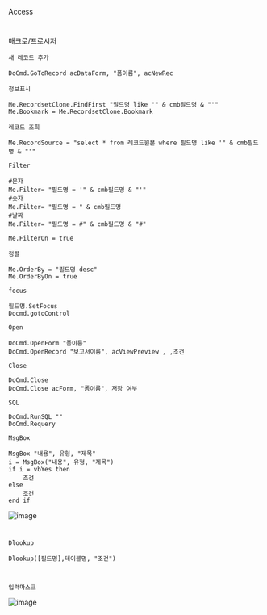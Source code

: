 Access
#
매크로/프로시저

`새 레코드 추가`
```
DoCmd.GoToRecord acDataForm, "폼이름", acNewRec
```

`정보표시`
```
Me.RecordsetClone.FindFirst "필드명 like '" & cmb필드명 & "'"
Me.Bookmark = Me.RecordsetClone.Bookmark
```

`레코드 조회`
```
Me.RecordSource = "select * from 레코드원본 where 필드명 like '" & cmb필드명 & "'"
```

`Filter`
```
#문자
Me.Filter= "필드명 = '" & cmb필드명 & "'"
#숫자
Me.Filter= "필드명 = " & cmb필드명 
#날짜
Me.Filter= "필드명 = #" & cmb필드명 & "#"

Me.FilterOn = true
```

`정렬`
```
Me.OrderBy = "필드명 desc"
Me.OrderByOn = true
```

`focus`
```
필드명.SetFocus
Docmd.gotoControl
```

`Open`
```
DoCmd.OpenForm "폼이름"
DoCmd.OpenRecord "보고서이름", acViewPreview , ,조건

```

`Close`
```
DoCmd.Close
DoCmd.Close acForm, "폼이름", 저장 여부
```

`SQL`
```
DoCmd.RunSQL ""
DoCmd.Requery
```

`MsgBox`
```
MsgBox "내용", 유형, "제목"
i = MsgBox("내용", 유형, "제목")
if i = vbYes then
    조건
else
    조건
end if
```
![image](https://user-images.githubusercontent.com/61821641/153757359-9d2f95c3-7eaa-41b3-8108-3568a4513ffe.png)
#
`Dlookup`
```
Dlookup([필드명],테이블명, "조건")
```
#
`입력마스크`

![image](https://user-images.githubusercontent.com/61821641/153799711-4ecee15d-aad9-4ae0-9840-243031e43c1c.png)